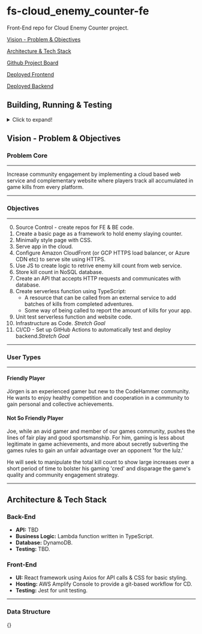 # fs-cloud_enemy_counter-fe

Front-End repo for Cloud Enemy Counter project.

[Vision - Problem & Objectives](#vision)

[Architecture & Tech Stack](#tech)

[Github Project Board](https://github.com/users/gkando/projects/1)

[Deployed Frontend](https://master.d1p108p2yx9tvh.amplifyapp.com/)

[Deployed Backend](#)

## Building, Running & Testing

<details>
<summary>Click to expand!</summary>

First install dependencies:

```sh
yarn install
```

To run in hot module reloading mode:

```sh
yarn start
```

To create a production build:

```sh
yarn run build
```

To create a development build:

```sh
yarn run build-dev
```

## Running

Open the file `dist/index.html` in your browser

## Testing

To run unit tests:

```sh
yarn test
```

</details>

## <a name="vision"></a> Vision - Problem & Objectives

### Problem Core

---

Increase community engagement by implementing a cloud based web service and complementary website where players track all accumulated in game kills from every platform.

---

### Objectives

---

0. Source Control - create repos for FE & BE code.
1. Create a basic page as a framework to hold enemy slaying counter.
2. Minimally style page with CSS.
3. Serve app in the cloud.
4. Configure Amazon CloudFront (or GCP HTTPS load balancer, or Azure CDN etc) to serve site using HTTPS.
5. Use JS to create logic to retrive enemy kill count from web service.
6. Store kill count in NoSQL database.
7. Create an API that accepts HTTP requests and communicates with database.
8. Create serverless function using TypeScript:
   - A resource that can be called from an external service to add batches of kills from completed adventures.
   - Some way of being called to report the amount of kills for your app.
9. Unit test serverless function and website code.
10. Infrastructure as Code. _Stretch Goal_
11. CI/CD - Set up GitHub Actions to automatically test and deploy backend._Stretch Goal_

---

### User Types

---

#### Friendly Player

Jörgen is an experienced gamer but new to the CodeHammer community. He wants to enjoy healthy competition and cooperation in a community to gain personal and collective achievements.

#### Not So Friendly Player

Joe, while an avid gamer and member of our games community, pushes the lines of fair play and good sportsmanship. For him, gaming is less about legitimate in game achievements, and more about secretly subverting the games rules to gain an unfair advantage over an opponent 'for the lulz.'

He will seek to manipulate the total kill count to show large increases over a short period of time to bolster his gaming 'cred' and disparage the game's quality and community engagement strategy.

---

## <a name="tech"></a> Architecture & Tech Stack

### Back-End

- **API:** TBD
- **Business Logic:** Lambda function written in TypeScript.
- **Database:** DynamoDB.
- **Testing:** TBD.

### Front-End

- **UI:** React framework using Axios for API calls & CSS for basic styling.
- **Hosting:** AWS Amplify Console to provide a git-based workflow for CD.
- **Testing:** Jest for unit testing.

---

### Data Structure

{}
